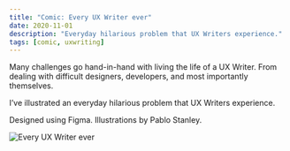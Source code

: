 ```yaml
---
title: "Comic: Every UX Writer ever"
date: 2020-11-01
description: "Everyday hilarious problem that UX Writers experience."
tags: [comic, uxwriting]
---
```

Many challenges go hand-in-hand with living the life of a UX Writer. From dealing with difficult designers, developers, and most importantly themselves.

I’ve illustrated an everyday hilarious problem that UX Writers experience.

Designed using Figma. Illustrations by Pablo Stanley.

![Every UX Writer ever](/every-ux-writer-ever.png)

